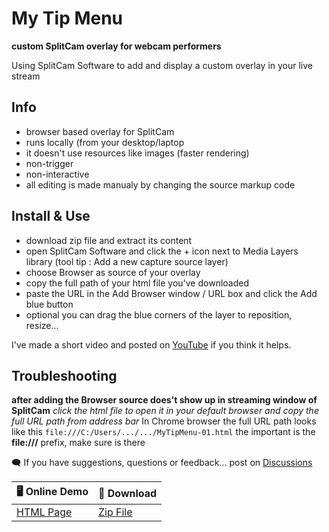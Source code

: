 # My Tip Menu

**custom SplitCam overlay for webcam performers**

Using SplitCam Software to add and display a custom overlay in your live stream

## Info
 - browser based overlay for SplitCam
 - runs locally (from your desktop/laptop
 - it doesn't use resources like images (faster rendering)
 - non-trigger
 - non-interactive
 - all editing is made manualy by changing the source markup code

## Install & Use
 * download zip file and extract its content
 * open SplitCam Software and click the + icon next to Media Layers library (tool tip : Add a new capture source layer)
 * choose Browser as source of your overlay
 * copy the full path of your html file you've downloaded
 * paste the URL in the Add Browser window / URL box and click the Add blue button
 * optional you can drag the blue corners of the layer to reposition, resize...
 
I've made a short video and posted on [YouTube](https://www.youtube.com/watch?v=EGZOeD3CvBg) if you think it helps.


## Troubleshooting
**after adding the Browser source does't show up in streaming window of SplitCam**
*click the html file to open it in your default browser and copy the full URL path from address bar*
In Chrome browser the full URL path looks like this
`file:///C:/Users/.../.../MyTipMenu-01.html`
the important is the **file:///** prefix, make sure is there

:left_speech_bubble: If you have suggestions, questions or feedback... post on [Discussions](https://github.com/cssmfc/camgirl-splitcam/discussions)

:desktop_computer: Online Demo | :open_file_folder: Download
------------ | -------------
[HTML Page]() | [Zip File]()